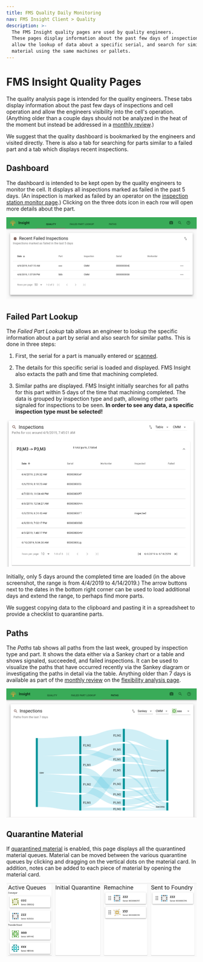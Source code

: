 ```yaml
---
title: FMS Quality Daily Monitoring
nav: FMS Insight Client > Quality
description: >-
  The FMS Insight quality pages are used by quality engineers.
  These pages display information about the past few days of inspections,
  allow the lookup of data about a specific serial, and search for similar
  material using the same machines or pallets.
---
```


# FMS Insight Quality Pages

The quality analysis page is intended for the quality engineers. These tabs display information about
the past few days of inspections and cell operation and allow the engineers visibility into the cell's operation.
(Anything older than a couple days should not be analyzed in the heat of the moment but
instead be addressed in a [monthly review](improve-fms).)

We suggest that the quality dashboard is bookmarked by the engineers and visited directly.
There is also a tab for searching for parts similar to a failed part and a tab which displays recent
inspections.

## Dashboard

The dashboard is intended to be kept open by the quality engineers to monitor
the cell. It displays all inspections marked as failed in the past 5 days.
(An inspection is marked as failed by an operator on the [inspection station
monitor page](client-station-monitor).) Clicking on the three dots icon
in each row will open more details about the part.

![Screenshot of quality dashboard](screenshots/insight-quality-dashboard.png)

## Failed Part Lookup

The _Failed Part Lookup_ tab allows an engineer to lookup the specific information about a part by serial and also
search for similar paths. This is done in three steps:

1. First, the serial for a part is manually entered or [scanned](client-scanners).

2. The details for this specific serial is loaded and displayed. FMS Insight also extacts the path and time that
   machining completed.

3. Similar paths are displayed. FMS Insight initially searches for all paths for this part within 5 days of the time that
   machining completed. The data is grouped by inspection type and path, allowing other parts signaled for inspections
   to be seen. **In order to see any data, a specific inspection type must be selected!**

![Screenshot of similar paths](screenshots/insight-quality-similar-paths.png)

Initially, only 5 days around the completed time are loaded (in the above screenshot, the range is from 4/4/2019
to 4/14/2019.) The arrow buttons next to the dates in the bottom right corner can be used to load additional days and
extend the range, to perhaps find more parts.

We suggest copying data to the clipboard and pasting it in a spreadsheet to provide a checklist to quarantine
parts.

## Paths

The _Paths_ tab shows all paths from the last week, grouped by inspection type and part. It shows the data either via
a Sankey chart or a table and shows signaled, succeeded, and failed inspections. It can be used to visualize
the paths that have occurred recently via the Sankey diagram or investigating the paths in detail via the table.
Anything older than 7
days is available as part of the [monthly review](improve-fms) on the
[flexibility analysis page](client-flexibility-analysis).

![Screenshot of path sankey](screenshots/insight-quality-recent-sankey.png)

## Quarantine Material

If [quarantined material](material-quarantine) is enabled, this page displays all the quarantined material queues.
Material can be moved between the various quarantine queues by clicking and dragging on the vertical dots
on the material card. In addition, notes can be added to each piece of material by opening the material card.

![Screenshot of Material screen](screenshots/insight-quality-quarantine.png)
